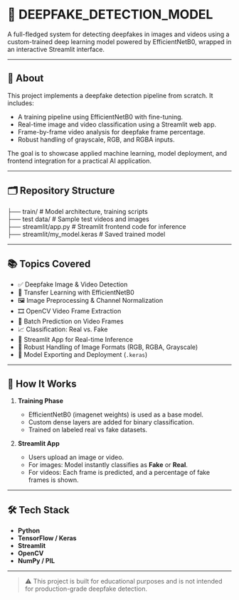 # 🧠 DEEPFAKE_DETECTION_MODEL

A full-fledged system for detecting deepfakes in images and videos using a custom-trained deep learning model powered by EfficientNetB0, wrapped in an interactive Streamlit interface.

---

## 📌 About

This project implements a deepfake detection pipeline from scratch. It includes:

- A training pipeline using EfficientNetB0 with fine-tuning.
- Real-time image and video classification using a Streamlit web app.
- Frame-by-frame video analysis for deepfake frame percentage.
- Robust handling of grayscale, RGB, and RGBA inputs.

The goal is to showcase applied machine learning, model deployment, and frontend integration for a practical AI application.

---

## 🗂 Repository Structure

├── train/ # Model architecture, training scripts <br>
├── test data/ # Sample test videos and images <br>
├── streamlit/app.py # Streamlit frontend code for inference <br>
├── streamlit/my_model.keras # Saved trained model <br>

---

## 📚 Topics Covered

- ✅ Deepfake Image & Video Detection
- 🧠 Transfer Learning with EfficientNetB0
- 🖼️ Image Preprocessing & Channel Normalization
- 🎞️ OpenCV Video Frame Extraction
- 🔄 Batch Prediction on Video Frames
- 📈 Classification: Real vs. Fake
- 🧪 Streamlit App for Real-time Inference
- 🧼 Robust Handling of Image Formats (RGB, RGBA, Grayscale)
- 💾 Model Exporting and Deployment (`.keras`)

---

## 🚀 How It Works

1. **Training Phase**
   - EfficientNetB0 (imagenet weights) is used as a base model.
   - Custom dense layers are added for binary classification.
   - Trained on labeled real vs fake datasets.

2. **Streamlit App**
   - Users upload an image or video.
   - For images: Model instantly classifies as **Fake** or **Real**.
   - For videos: Each frame is predicted, and a percentage of fake frames is shown.

---

## 🛠️ Tech Stack

- **Python**
- **TensorFlow / Keras**
- **Streamlit**
- **OpenCV**
- **NumPy / PIL**

---

> ⚠️ This project is built for educational purposes and is not intended for production-grade deepfake detection.
